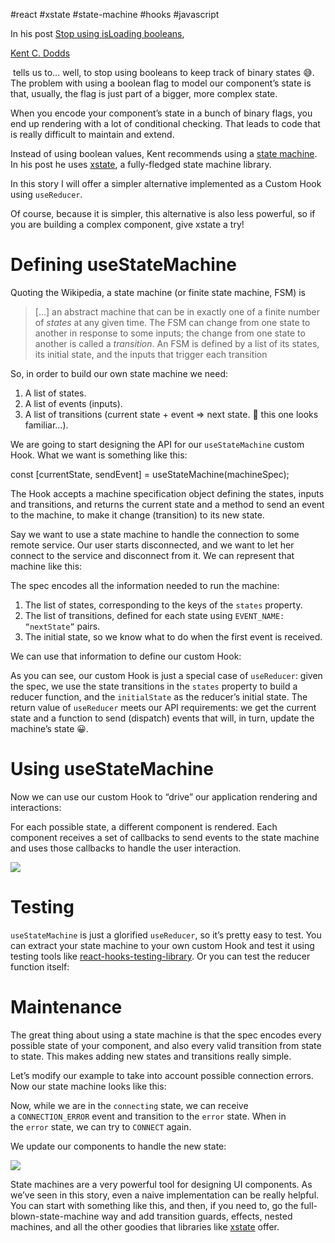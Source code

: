 
#react #xstate #state-machine #hooks #javascript 

In his post [Stop using isLoading booleans](https://kentcdodds.com/blog/stop-using-isloading-booleans), 

[Kent C. Dodds](https://medium.com/u/db72389e89d8?source=post_page-----5cd1dd9947c1--------------------------------)

 tells us to… well, to stop using booleans to keep track of binary states 😅. The problem with using a boolean flag to model our component’s state is that, usually, the flag is just part of a bigger, more complex state.

When you encode your component’s state in a bunch of binary flags, you end up rendering with a lot of conditional checking. That leads to code that is really difficult to maintain and extend.

Instead of using boolean values, Kent recommends using a [state machine](https://en.wikipedia.org/wiki/Finite-state_machine). In his post he uses [xstate](https://github.com/davidkpiano/xstate), a fully-fledged state machine library.

In this story I will offer a simpler alternative implemented as a Custom Hook using `useReducer`.

Of course, because it is simpler, this alternative is also less powerful, so if you are building a complex component, give xstate a try!

# Defining useStateMachine

Quoting the Wikipedia, a state machine (or finite state machine, FSM) is

> […] an abstract machine that can be in exactly one of a finite number of _states_ at any given time. The FSM can change from one state to another in response to some inputs; the change from one state to another is called a _transition_. An FSM is defined by a list of its states, its initial state, and the inputs that trigger each transition

So, in order to build our own state machine we need:

1. A list of states.
2. A list of events (inputs).
3. A list of transitions (current state + event => next state. 🤔 this one looks familiar…).

We are going to start designing the API for our `useStateMachine` custom Hook. What we want is something like this:

const [currentState, sendEvent] = useStateMachine(machineSpec);

The Hook accepts a machine specification object defining the states, inputs and transitions, and returns the current state and a method to send an event to the machine, to make it change (transition) to its new state.

Say we want to use a state machine to handle the connection to some remote service. Our user starts disconnected, and we want to let her connect to the service and disconnect from it. We can represent that machine like this:

The spec encodes all the information needed to run the machine:

1. The list of states, corresponding to the keys of the `states` property.
2. The list of transitions, defined for each state using `EVENT_NAME: “nextState”` pairs.
3. The initial state, so we know what to do when the first event is received.

We can use that information to define our custom Hook:

As you can see, our custom Hook is just a special case of `useReducer`: given the spec, we use the state transitions in the `states` property to build a reducer function, and the `initialState` as the reducer’s initial state. The return value of `useReducer` meets our API requirements: we get the current state and a function to send (dispatch) events that will, in turn, update the machine’s state 😀.

# Using useStateMachine

Now we can use our custom Hook to “drive” our application rendering and interactions:

For each possible state, a different component is rendered. Each component receives a set of callbacks to send events to the state machine and uses those callbacks to handle the user interaction.

![](https://miro.medium.com/v2/resize:fit:500/1*QvMoMEsfh75GvPCq44jHug.gif)

# Testing

`useStateMachine` is just a glorified `useReducer`, so it’s pretty easy to test. You can extract your state machine to your own custom Hook and test it using testing tools like [react-hooks-testing-library](https://github.com/testing-library/react-hooks-testing-library). Or you can test the reducer function itself:

# Maintenance

The great thing about using a state machine is that the spec encodes every possible state of your component, and also every valid transition from state to state. This makes adding new states and transitions really simple.

Let’s modify our example to take into account possible connection errors. Now our state machine looks like this:

Now, while we are in the `connecting` state, we can receive a `CONNECTION_ERROR` event and transition to the `error` state. When in the `error` state, we can try to `CONNECT` again.

We update our components to handle the new state:

![](https://miro.medium.com/v2/resize:fit:500/1*s4g2VeYDebBv6Ch7Z9A34w.gif)

State machines are a very powerful tool for designing UI components. As we’ve seen in this story, even a naive implementation can be really helpful. You can start with something like this, and then, if you need to, go the full-blown-state-machine way and add transition guards, effects, nested machines, and all the other goodies that libraries like [xstate](https://xstate.js.org/docs/) offer.